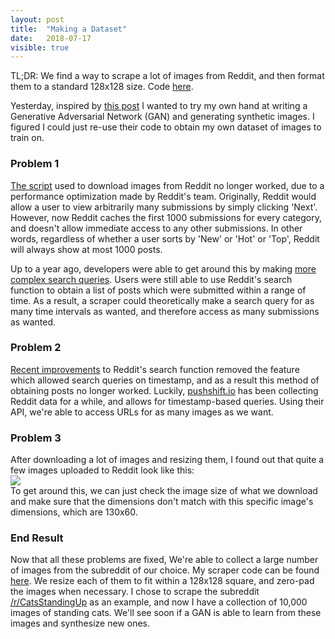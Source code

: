 ```yaml
---
layout: post
title:  "Making a Dataset"
date:   2018-07-17
visible: true
---
```


TL;DR: We find a way to scrape a lot of images from Reddit, and then format them to a standard 128x128 size. Code <a href="https://github.com/yangalexandery/blog-ws/blob/master/implementing-GANs/scraper.py">here</a>.

Yesterday, inspired by <a href="https://www.reddit.com/r/MachineLearning/comments/8vbkti/p_progan_trained_on_rearthporn_images/">this post</a> I wanted to try my own hand at writing a Generative Adversarial Network (GAN) and generating synthetic images. I figured I could just re-use their code to obtain my own dataset of images to train on.

### Problem 1
<a href="https://github.com/perplexingpegasus/ProGAN/blob/master/scripts/downloader.py">The script</a> used to download images from Reddit no longer worked, due to a performance optimization made by Reddit's team. Originally, Reddit would allow a user to view arbitrarily many submissions by simply clicking 'Next'. However, now Reddit caches the first 1000 submissions for every category, and doesn't allow immediate access to any other submissions. In other words, regardless of whether a user sorts by 'New' or 'Hot' or 'Top', Reddit will always show at most 1000 posts.

Up to a year ago, developers were able to get around this by making <a href="https://www.reddit.com/r/reddittips/comments/2ix73n/use_cloudsearch_to_search_for_posts_on_reddit/">more complex search queries</a>. Users were still able to use Reddit's search function to obtain a list of posts which were submitted within a range of time. As a result, a scraper could theoretically make a search query for as many time intervals as wanted, and therefore access as many submissions as wanted.

### Problem 2
<a href="https://www.reddit.com/r/changelog/comments/694o34/reddit_search_performance_improvements/">Recent improvements</a> to Reddit's search function removed the feature which allowed search queries on timestamp, and as a result this method of obtaining posts no longer worked. Luckily, <a href="https://pushshift.io/">pushshift.io</a> has been collecting Reddit data for a while, and allows for timestamp-based queries. Using their API, we're able to access URLs for as many images as we want.

### Problem 3
After downloading a lot of images and resizing them, I found out that quite a few images uploaded to Reddit look like this:
<img src="../../../images/making_dataset_1.png" style="display: block; margin: 0 auto;">
To get around this, we can just check the image size of what we download and make sure that the dimensions don't match with this specific image's dimensions, which are 130x60.

### End Result
Now that all these problems are fixed, We're able to collect a large number of images from the subreddit of our choice. My scraper code can be found <a href="https://github.com/yangalexandery/blog-ws/blob/master/implementing-GANs/scraper.py">here</a>. We resize each of them to fit within a 128x128 square, and zero-pad the images when necessary. I chose to scrape the subreddit <a href="https://www.reddit.com/r/CatsStandingUp/">/r/CatsStandingUp</a> as an example, and now I have a collection of 10,000 images of standing cats. We'll see soon if a GAN is able to learn from these images and synthesize new ones.